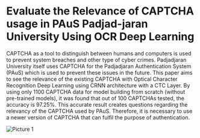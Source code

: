 # Evaluate the Relevance of CAPTCHA usage in PAuS Padjad-jaran University Using OCR Deep Learning 
CAPTCHA as a tool to distinguish between humans and computers is used to prevent system breaches and other type of cyber crimes. Padjadjaran University itself uses CAPTCHA for the Padjadjaran Authentication System (PAuS) which is used to prevent these issues in the future. This paper aims to see the relevance of the existing CAPTCHA with Optical Character Recognition Deep Learning using CRNN architecture with a CTC Layer. By using only 1100 CAPTCHA data for model building from scratch (without pre-trained models), it was found that out of 100 CAPTCHAs tested, the accuracy is 97.25%. This accurate result creates questions regarding the relevancy of the CAPTCHA used by PAuS. Therefore, it is necessary to use a newer version of CAPTCHA that can fulfil the purpose of authentication.

![Picture 1](https://github.com/rvld3929/ocr-captcha-paus-unpad/assets/159246458/1fdc846c-b2f9-4c28-b829-94e6fc041c03)
